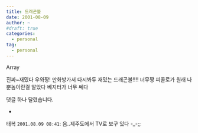 ```yaml
---
title: 드래곤볼
date: 2001-08-09
author: ~
#draft: true
categories:
  - personal
tag:
  - personal
---
```




Array

진짜~재밌다
우와짱!
만화방가서 다시봐두 재밌는 드래곤볼!!!!
너무짱
피콜로가 원래 나뿐놈이란걸 알았다
베지터가 너무 쎄다


 댓글 하나 달렸습니다.

- 
 태복 `2001.08.09 08:41`: 
음..제주도에서 TV로 보구 있다 -_-;;




